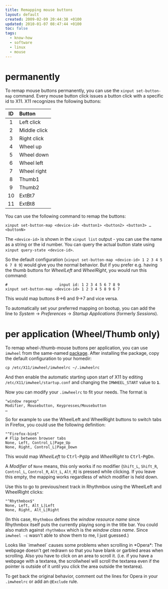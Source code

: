 ```yaml
---
title: Remapping mouse buttons
layout: default
created: 2009-02-09 20:44:38 +0100
updated: 2010-01-07 08:47:44 +0100
toc: false
tags:
  - know-how
  - software
  - linux
  - mouse
---
```

permanently
===========

To remap mouse buttons permanently, you can use the `xinput set-button-map` command. Every mouse button click issues a
button click with a specific id to X11. X11 recognizes the following buttons:

| ID | Button        |
|:--:|:--------------|
|  1 | Left click    |
|  2 | Middle click  |
|  3 | Right click   |
|  4 | Wheel up      |
|  5 | Wheel down    |
|  6 | Wheel left    |
|  7 | Wheel right   |
|  8 | Thumb1        |
|  9 | Thumb2        |
| 10 | ExtBt7        |
| 11 | ExtBt8        |

You can use the following command to remap the buttons:

    xinput set-button-map <device-id> <button1> <button2> <button3> … <buttonN>

The `<device-id>` is shown in the `xinput list` output - you can use the name as a string or the id number. You can
query the actual button state using `xinput query-state <device-id>`.

So the default configuration (`xinput set-button-map <device-id> 1 2 3 4 5 6 7 8 9`) would give you the normal behavior.
But if you prefer e.g. having the thumb buttons for *WheelLeft* and *WheelRight*, you would run this command:

    #                       input id: 1 2 3 4 5 6 7 8 9
    xinput set-button-map <device-id> 1 2 3 4 5 8 9 6 7

This would map buttons 8→6 and 9→7 and vice versa.

To automatically set your preferred mapping on bootup, you can add the line to *System* → *Preferences* →
*Startup Applications* (formerly *Sessions*).


per application (Wheel/Thumb only)
==================================

To remap wheel-/thumb-mouse buttons per application, you can use `imwheel` from the same-named [package](apt://imwheel).
After installing the package, copy the default configuration to your homedir:

    cp /etc/X11/imwheel/imwheelrc ~/.imwheelrc

And then enable the automatic starting upon start of X11 by editing `/etc/X11/imwheel/startup.conf` and changing the
`IMWHEEL_START` value to **`1`**.

Now you can modify your `.imwheelrc` to fit your needs. The format is

    "window regexp"
    Modifier, Mousebutton, Keypresses/Mousebutton
    …

So for example to use the WheelLeft and WheelRight buttons to switch tabs in Firefox, you could use the following
definition:

    "^Firefox-bin$"
    # Flip between browser tabs
    None, Left, Control_L|Page_Up
    None, Right, Control_L|Page_Down

This would map *WheelLeft* to <kbd>Ctrl</kbd>-<kbd>PgUp</kbd> and *WheelRight* to <kbd>Ctrl</kbd>-<kbd>PgDn</kbd>.

A *Modifier* of `None` means, this only works if no modifier (`Shift_L`, `Shift_R`, `Control_L`, `Control_R`, `Alt_L`,
`Alt_R`) is pressed while clicking. If you leave this empty, the mapping works regardless of which modifier is held down.

Use this to go to previous/next track in Rhythmbox using the WheelLeft and WheelRight clicks:

    "^Rhythmbox$"
    None, Left, Alt_L|Left
    None, Right, Alt_L|Right

(In this case, `Rhythmbox` defines the *window resource name* since Rhythmbox itself puts the currently playing song in
the title bar. You could also match against `rhythmbox` which is the *window class name*. Since `imwheel -c` wasn't able
to show them to me, I just guessed.)

<p><div class="noteimportant" markdown="1">
Looks like `imwheel` causes some problems when scrolling in *Opera*: The webpage doesn't get redrawn so that you have
blank or garbled areas when scrolling. Also you have to click on an area to scroll it. (i.e. if you have a webpage with a textarea,
the scrollwheel will scroll the textarea even if the pointer is outside of it until you click the area outside the textarea).

To get back the original behavior, comment out the lines for Opera in your `.imwheelrc` or add an `@Exclude` rule.
</div></p>
